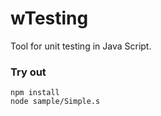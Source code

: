 # wTesting

Tool for unit testing in Java Script.

### Try out

```
npm install
node sample/Simple.s
```



































